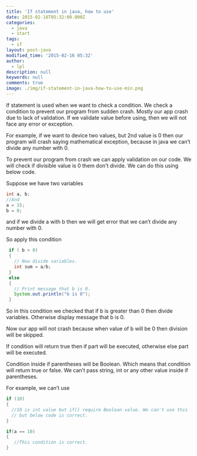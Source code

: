 ```yaml
---
title: 'If statement in java, how to use'
date: 2015-02-16T05:32:00.000Z
categories:
  - java
  - start
tags:
  - if
layout: post-java
modified_time: '2015-02-16 05:32'
author:
  - lpl
description: null
keywords: null
comments: true
image: ./img/if-statement-in-java-how-to-use-min.png
---
```


If statement is used when we want to check a condition. We check a condition to prevent our program from sudden crash. Mostly our app crash due to lack of validation. If we validate value before using, then we will not face any error or exception.

For example, if we want to device two values, but 2nd value is 0 then our program will crash saying mathematical exception, because in java we can’t divide any number with 0.

To prevent our program from crash we can apply validation on our code. We will check if divisible value is 0 them don't divide. We can do this using below code.

Suppose we have two variables

```java
int a, b;
//And
a = 15;
b = 0;
```
 and if we divide a with b then we will get error that we can’t divide any number with 0.

 So apply this condition

```java
 if ( b > 0)
 {
   // Now divide variables.
   int sum = a/b;
 }
 else
 {
   // Print message that b is 0.
   System.out.println("b is 0");
 }
```

So in this condition we checked that if b is greater than 0 then divide variables. Otherwise display message that b is 0.

Now our app will not crash because when value of b will be 0 then division will be skipped.

If condition will return true then if part will be executed, otherwise else part will be executed.

Condition inside if parentheses will be Boolean. Which means that condition will return true or false. We can’t pass string, int or any other value inside if parentheses.

For example, we can’t use

```java
if (10)
{
  //10 is int value but if() require Boolean value. We can't use this
  // but below code is correct.
}

if(a == 10)
{
   //This condition is correct.
}
```

